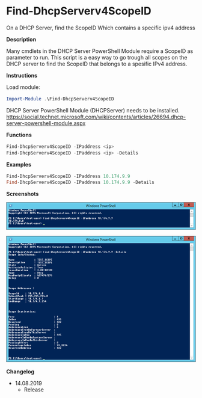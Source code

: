 # Find-DhcpServerv4ScopeID
On a DHCP Server, find the ScopeID Which contains a specific ipv4 address

**Description**

Many cmdlets in the DHCP Server PowerShell Module require a ScopeID as parameter to run. This script is a easy way to go trough all scopes on the DHCP server to find the ScopeID that belongs to a spesific IPv4 address.

**Instructions**

Load module:
```powershell
Import-Module .\Find-DhcpServerv4ScopeID
```
DHCP Server PowerShell Module (DHCPServer) needs to be installed.
https://social.technet.microsoft.com/wiki/contents/articles/26694.dhcp-server-powershell-module.aspx

**Functions**

```powershell
Find-DhcpServerv4ScopeID -IPaddress <ip>
Find-DhcpServerv4ScopeID -IPaddress <ip> -Details
```

**Examples**

```powershell
Find-DhcpServerv4ScopeID -IPaddress 10.174.9.9
Find-DhcpServerv4ScopeID -IPaddress 10.174.9.9 -Details
```

**Screenshots**  

![alt tag](images/demo1.png)

![alt tag](images/demo2.png)

**Changelog**  
* 14.08.2019
    * Release
